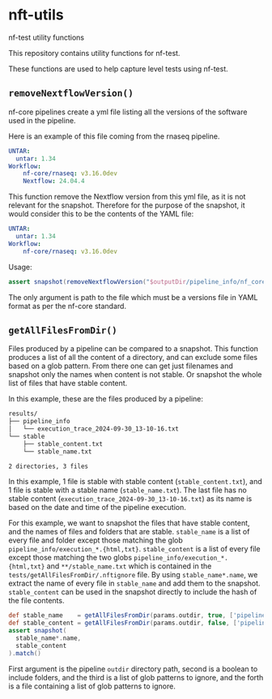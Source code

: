 # nft-utils

nf-test utility functions

This repository contains utility functions for nf-test.

These functions are used to help capture level tests using nf-test.

## `removeNextflowVersion()`

nf-core pipelines create a yml file listing all the versions of the software used in the pipeline.

Here is an example of this file coming from the rnaseq pipeline.

```yaml
UNTAR:
  untar: 1.34
Workflow:
    nf-core/rnaseq: v3.16.0dev
    Nextflow: 24.04.4
```

This function remove the Nextflow version from this yml file, as it is not relevant for the snapshot. Therefore for the purpose of the snapshot, it would consider this to be the contents of the YAML file:

```yaml
UNTAR:
  untar: 1.34
Workflow:
    nf-core/rnaseq: v3.16.0dev
```

Usage:

```groovy
assert snapshot(removeNextflowVersion("$outputDir/pipeline_info/nf_core_rnaseq_software_mqc_versions.yml")).match()
```

The only argument is path to the file which must be a versions file in YAML format as per the nf-core standard.

## `getAllFilesFromDir()`

Files produced by a pipeline can be compared to a snapshot.
This function produces a list of all the content of a directory, and can exclude some files based on a glob pattern.
From there one can get just filenames and snapshot only the names when content is not stable.
Or snapshot the whole list of files that have stable content.

In this example, these are the files produced by a pipeline:

```bash
results/
├── pipeline_info
│   └── execution_trace_2024-09-30_13-10-16.txt
└── stable
    ├── stable_content.txt
    └── stable_name.txt

2 directories, 3 files
```

In this example, 1 file is stable with stable content (`stable_content.txt`), and 1 file is stable with a stable name (`stable_name.txt`).
The last file has no stable content (`execution_trace_2024-09-30_13-10-16.txt`) as its name is based on the date and time of the pipeline execution.

For this example, we want to snapshot the files that have stable content, and the names of files and folders that are stable. `stable_name` is a list of every file and folder except those matching the glob `pipeline_info/execution_*.{html,txt}`. `stable_content` is a list of every file except those matching the two globs `pipeline_info/execution_*.{html,txt}` and `**/stable_name.txt` which is contained in the `tests/getAllFilesFromDir/.nftignore` file.  By using `stable_name*.name`, we extract the name of every file in `stable_name` and add them to the snapshot. `stable_content` can be used in the snapshot directly to include the hash of the file contents.

```groovy
def stable_name    = getAllFilesFromDir(params.outdir, true, ['pipeline_info/execution_*.{html,txt}'], null )
def stable_content = getAllFilesFromDir(params.outdir, false, ['pipeline_info/execution_*.{html,txt}'], 'tests/getAllFilesFromDir/.nftignore' )
assert snapshot(
  stable_name*.name,
  stable_content
).match()
```

First argument is the pipeline `outdir` directory path, second is a boolean to include folders, and the third is a list of glob patterns to ignore, and the forth is a file containing a list of glob patterns to ignore.
